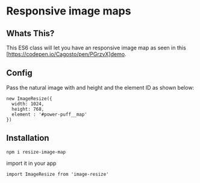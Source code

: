 # Responsive image maps

## Whats This?

This ES6 class will let you have an responsive image map as seen in this [https://codepen.io/Cagosto/pen/PGrzvX]demo.

## Config
Pass the natural image with and height and the element ID as shown below:
```
new ImageResize({
  width: 1024,
  height: 768,
  element : '#power-puff__map'
})
```

## Installation
`npm i resize-image-map`

import it in your app

`import ImageResize from 'image-resize'`
